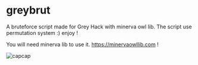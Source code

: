 # greybrut
A bruteforce script made for Grey Hack with minerva owl lib. The script use permutation system :) enjoy !

You will need minerva lib to use it. https://minervaowllib.com !

![capcap](https://user-images.githubusercontent.com/90292445/153543278-e4ac678d-becc-4e45-90c6-c52c7a7e6e87.png)
